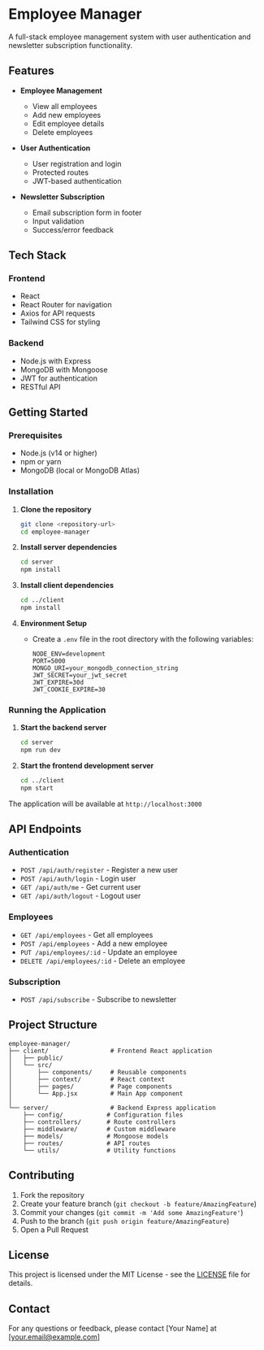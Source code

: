 # Employee Manager

A full-stack employee management system with user authentication and newsletter subscription functionality.

## Features

- **Employee Management**
  - View all employees
  - Add new employees
  - Edit employee details
  - Delete employees

- **User Authentication**
  - User registration and login
  - Protected routes
  - JWT-based authentication

- **Newsletter Subscription**
  - Email subscription form in footer
  - Input validation
  - Success/error feedback

## Tech Stack

### Frontend
- React
- React Router for navigation
- Axios for API requests
- Tailwind CSS for styling

### Backend
- Node.js with Express
- MongoDB with Mongoose
- JWT for authentication
- RESTful API

## Getting Started

### Prerequisites

- Node.js (v14 or higher)
- npm or yarn
- MongoDB (local or MongoDB Atlas)

### Installation

1. **Clone the repository**
   ```bash
   git clone <repository-url>
   cd employee-manager
   ```

2. **Install server dependencies**
   ```bash
   cd server
   npm install
   ```

3. **Install client dependencies**
   ```bash
   cd ../client
   npm install
   ```

4. **Environment Setup**
   - Create a `.env` file in the root directory with the following variables:
     ```
     NODE_ENV=development
     PORT=5000
     MONGO_URI=your_mongodb_connection_string
     JWT_SECRET=your_jwt_secret
     JWT_EXPIRE=30d
     JWT_COOKIE_EXPIRE=30
     ```

### Running the Application

1. **Start the backend server**
   ```bash
   cd server
   npm run dev
   ```

2. **Start the frontend development server**
   ```bash
   cd ../client
   npm start
   ```

The application will be available at `http://localhost:3000`

## API Endpoints

### Authentication
- `POST /api/auth/register` - Register a new user
- `POST /api/auth/login` - Login user
- `GET /api/auth/me` - Get current user
- `GET /api/auth/logout` - Logout user

### Employees
- `GET /api/employees` - Get all employees
- `POST /api/employees` - Add a new employee
- `PUT /api/employees/:id` - Update an employee
- `DELETE /api/employees/:id` - Delete an employee

### Subscription
- `POST /api/subscribe` - Subscribe to newsletter

## Project Structure

```
employee-manager/
├── client/                 # Frontend React application
│   ├── public/
│   └── src/
│       ├── components/     # Reusable components
│       ├── context/        # React context
│       ├── pages/          # Page components
│       └── App.jsx         # Main App component
│
└── server/                 # Backend Express application
    ├── config/            # Configuration files
    ├── controllers/       # Route controllers
    ├── middleware/        # Custom middleware
    ├── models/            # Mongoose models
    ├── routes/            # API routes
    └── utils/             # Utility functions
```

## Contributing

1. Fork the repository
2. Create your feature branch (`git checkout -b feature/AmazingFeature`)
3. Commit your changes (`git commit -m 'Add some AmazingFeature'`)
4. Push to the branch (`git push origin feature/AmazingFeature`)
5. Open a Pull Request

## License

This project is licensed under the MIT License - see the [LICENSE](LICENSE) file for details.

## Contact

For any questions or feedback, please contact [Your Name] at [your.email@example.com]
